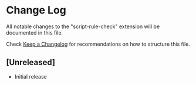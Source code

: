 # Change Log

All notable changes to the "script-rule-check" extension will be documented in this file.

Check [Keep a Changelog](http://keepachangelog.com/) for recommendations on how to structure this file.

## [Unreleased]

- Initial release